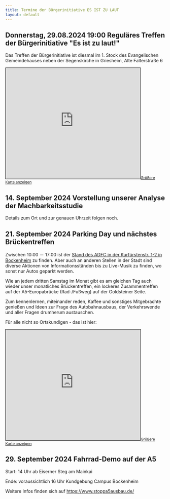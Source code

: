 ```yaml
---
title: Termine der Bürgerinitiative ES IST ZU LAUT
layout: default
---
```


## Donnerstag, 29.08.2024 19:00 Reguläres Treffen der Bürgerinitiative "Es ist zu laut!"

Das Treffen der Bürgerinitiative ist diesmal im 1. Stock des Evangelischen Gemeindehauses
neben der Segenskirche in Griesheim, Alte Falterstraße 6

<iframe width="425" height="350" src="https://www.openstreetmap.org/export/embed.html?bbox=8.590943813323976%2C50.08483497046578%2C8.622658252716066%2C50.09773419934845&amp;layer=mapnik&amp;marker=50.0912850189243%2C8.60680103302002#map=16/50.0913/8.6068" style="border: 1px solid black"></iframe><small><a href="https://www.openstreetmap.org/?mlat=50.0913&amp;mlon=8.6068#map=16/50.0913/8.6068">Größere Karte anzeigen</a></small>

<div style="clear: both;"></div>

## 14. September 2024 Vorstellung unserer Analyse der Machbarkeitsstudie

Details zum Ort und zur genauen Uhrzeit folgen noch.

## 21. September 2024 Parking Day und nächstes Brückentreffen

Zwischen 10:00 － 17:00 ist der [Stand des ADFC in der Kurfürstenstr. 1-2 in Bockenheim](https://www.adfc-frankfurt.de/aktuelle-aktionen/) zu finden. Aber auch an anderen Stellen in der Stadt sind diverse Aktionen von Informationsständen bis zu Live-Musik zu finden, wo sonst nur Autos geparkt werden.

Wie an jedem dritten Samstag im Monat gibt es am gleichen Tag auch wieder unser monatliches Brückentreffen, ein lockeres Zusammentreffen auf der A5-Europabrücke (Rad-/Fußweg) auf der Goldsteiner Seite.

Zum kennenlernen, miteinander reden, Kaffee und sonstiges Mitgebrachte genießen und Ideen zur Frage des Autobahnausbaus, der Verkehrswende und aller Fragen drumherum austauschen.

Für alle nicht so Ortskundigen - das ist hier:

<iframe width="425" height="350" src="https://www.openstreetmap.org/export/embed.html?bbox=8.611232042312624%2C50.084449454487164%2C8.62333416938782%2C50.09089955482507&amp;layer=mapnik&amp;marker=50.08767915505196%2C8.61728310585022" style="border: 1px solid black"></iframe><small><a href="https://www.openstreetmap.org/?mlat=50.08768&amp;mlon=8.61728#map=17/50.08767/8.61728">Größere Karte anzeigen</a></small>

## 29. September 2024 Fahrrad-Demo auf der A5

Start: 14 Uhr ab Eiserner Steg am Mainkai

Ende: voraussichtlich 16 Uhr Kundgebung Campus Bockenheim

Weitere Infos finden sich auf <https://www.stoppa5ausbau.de/>
